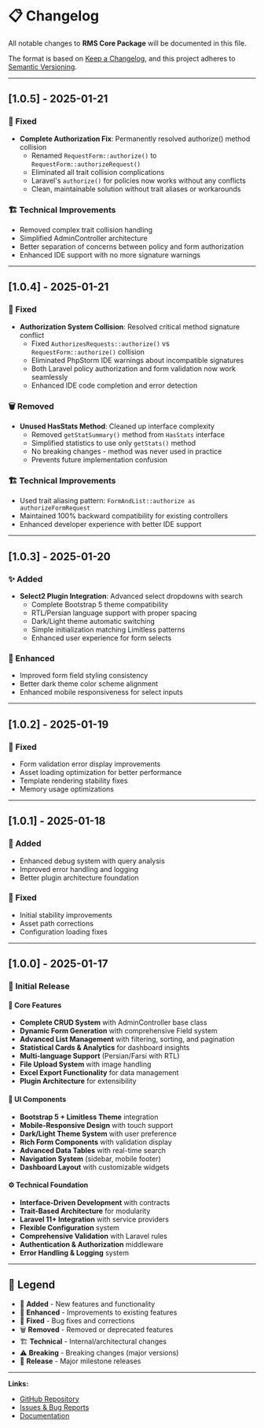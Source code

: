 # 📋 Changelog

All notable changes to **RMS Core Package** will be documented in this file.

The format is based on [Keep a Changelog](https://keepachangelog.com/en/1.0.0/),
and this project adheres to [Semantic Versioning](https://semver.org/spec/v2.0.0.html).

---

## [1.0.5] - 2025-01-21

### 🔧 Fixed
- **Complete Authorization Fix**: Permanently resolved authorize() method collision
  - Renamed `RequestForm::authorize()` to `RequestForm::authorizeRequest()`
  - Eliminated all trait collision complications
  - Laravel's `authorize()` for policies now works without any conflicts
  - Clean, maintainable solution without trait aliases or workarounds

### 🏗️ Technical Improvements
- Removed complex trait collision handling
- Simplified AdminController architecture
- Better separation of concerns between policy and form authorization
- Enhanced IDE support with no more signature warnings

---

## [1.0.4] - 2025-01-21

### 🔧 Fixed
- **Authorization System Collision**: Resolved critical method signature conflict
  - Fixed `AuthorizesRequests::authorize()` vs `RequestForm::authorize()` collision
  - Eliminated PhpStorm IDE warnings about incompatible signatures
  - Both Laravel policy authorization and form validation now work seamlessly
  - Enhanced IDE code completion and error detection

### 🗑️ Removed
- **Unused HasStats Method**: Cleaned up interface complexity
  - Removed `getStatSummary()` method from `HasStats` interface
  - Simplified statistics to use only `getStats()` method
  - No breaking changes - method was never used in practice
  - Prevents future implementation confusion

### 🏗️ Technical Improvements
- Used trait aliasing pattern: `FormAndList::authorize as authorizeFormRequest`
- Maintained 100% backward compatibility for existing controllers
- Enhanced developer experience with better IDE support

---

## [1.0.3] - 2025-01-20

### ✨ Added
- **Select2 Plugin Integration**: Advanced select dropdowns with search
  - Complete Bootstrap 5 theme compatibility
  - RTL/Persian language support with proper spacing
  - Dark/Light theme automatic switching
  - Simple initialization matching Limitless patterns
  - Enhanced user experience for form selects

### 🎨 Enhanced
- Improved form field styling consistency
- Better dark theme color scheme alignment
- Enhanced mobile responsiveness for select inputs

---

## [1.0.2] - 2025-01-19

### 🐛 Fixed
- Form validation error display improvements
- Asset loading optimization for better performance
- Template rendering stability fixes
- Memory usage optimizations

---

## [1.0.1] - 2025-01-18

### 🚀 Added
- Enhanced debug system with query analysis
- Improved error handling and logging
- Better plugin architecture foundation

### 🔧 Fixed
- Initial stability improvements
- Asset path corrections
- Configuration loading fixes

---

## [1.0.0] - 2025-01-17

### 🎉 Initial Release

#### 🚀 Core Features
- **Complete CRUD System** with AdminController base class
- **Dynamic Form Generation** with comprehensive Field system
- **Advanced List Management** with filtering, sorting, and pagination
- **Statistical Cards & Analytics** for dashboard insights
- **Multi-language Support** (Persian/Farsi with RTL)
- **File Upload System** with image handling
- **Excel Export Functionality** for data management
- **Plugin Architecture** for extensibility

#### 🎨 UI Components
- **Bootstrap 5 + Limitless Theme** integration
- **Mobile-Responsive Design** with touch support
- **Dark/Light Theme System** with user preference
- **Rich Form Components** with validation display
- **Advanced Data Tables** with real-time search
- **Navigation System** (sidebar, mobile footer)
- **Dashboard Layout** with customizable widgets

#### ⚙️ Technical Foundation
- **Interface-Driven Development** with contracts
- **Trait-Based Architecture** for modularity
- **Laravel 11+ Integration** with service providers
- **Flexible Configuration** system
- **Comprehensive Validation** with Laravel rules
- **Authentication & Authorization** middleware
- **Error Handling & Logging** system

---

## 📝 Legend

- 🚀 **Added** - New features and functionality
- 🎨 **Enhanced** - Improvements to existing features  
- 🔧 **Fixed** - Bug fixes and corrections
- 🗑️ **Removed** - Removed or deprecated features
- 🏗️ **Technical** - Internal/architectural changes
- ⚠️ **Breaking** - Breaking changes (major versions)
- 🎉 **Release** - Major milestone releases

---

**Links:**
- [GitHub Repository](https://github.com/rmscms/core)
- [Issues & Bug Reports](https://github.com/rmscms/core/issues)
- [Documentation](README.md)
